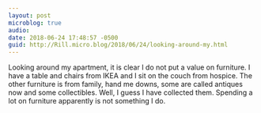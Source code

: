 ```yaml
---
layout: post
microblog: true
audio: 
date: 2018-06-24 17:48:57 -0500
guid: http://Rill.micro.blog/2018/06/24/looking-around-my.html
---
```

Looking around my apartment, it is clear I do not put a value on furniture. I have a table and chairs from IKEA and I sit on the couch from hospice. The other furniture is from family, hand me downs, some are called antiques now and some collectibles. Well, I guess I have collected them. Spending a lot on furniture apparently is not something I do.
